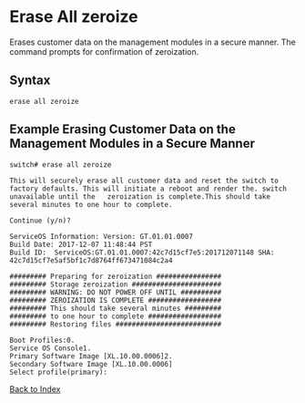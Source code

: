 # Erase All zeroize

Erases customer data on the management modules in a secure manner. The command prompts for confirmation of zeroization.

## Syntax

```text
erase all zeroize
```

## Example Erasing Customer Data on the Management Modules in a Secure Manner

```text
switch# erase all zeroize

This will securely erase all customer data and reset the switch to factory defaults. This will initiate a reboot and render the. switch unavailable until the   zeroization is complete.This should take several minutes to one hour to complete.

Continue (y/n)?

ServiceOS Information: Version: GT.01.01.0007
Build Date: 2017-12-07 11:48:44 PST
Build ID:  ServiceOS:GT.01.01.0007:42c7d15cf7e5:201712071148 SHA: 42c7d15cf7e5af5bf1c7d8764ff673471084c2a4

######### Preparing for zeroization ################
######### Storage zeroization ######################
######### WARNING: DO NOT POWER OFF UNTIL ##########
######### ZEROIZATION IS COMPLETE ##################
######### This should take several minutes #########
######### to one hour to complete ##################
######### Restoring files ##########################

Boot Profiles:0.
Service OS Console1.
Primary Software Image [XL.10.00.0006]2.
Secondary Software Image [XL.10.00.0006]
Select profile(primary):
```

[Back to Index](../README.md)
